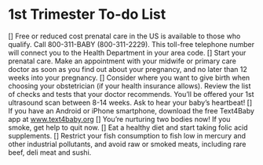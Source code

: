 # 1st Trimester To-do List

[] Free or reduced cost prenatal care in the US is available to those who qualify. Call 800-311-BABY (800-311-2229). This toll-free telephone number will connect you to the Health Department in your area code.
[] Start your prenatal care. Make an appointment with your midwife or primary care doctor as soon as you find out about your pregnancy, and no later than 12 weeks into your pregnancy.
[] Consider where you want to give birth when choosing your obstetrician (if your health insurance allows). 
Review the list of checks and tests that your doctor recommends. You’ll be offered your 1st ultrasound scan between 8-14 weeks. Ask to hear your baby’s heartbeat!
[] If you have an Android or iPhone smartphone, download the free Text4Baby app at www.text4baby.org
[] You’re nurturing two bodies now! If you smoke, get help to quit now. 
[] Eat a healthy diet and start taking folic acid supplements.
[] Restrict your fish consumption to fish low in mercury and other industrial pollutants, and avoid raw or smoked meats, including rare beef, deli meat and sushi.
